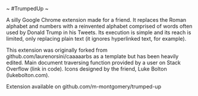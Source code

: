 ~ #TrumpedUp ~

A silly Google Chrome extension made for a friend. It replaces the Roman alphabet and numbers with a reinvented alphabet comprised of words often used by Donald Trump in his Tweets. Its execution is simple and its reach is limited, only replacing plain text (it ignores hyperlinked text, for example). 

This extension was originally forked from github.com/laurenorsini/caaaaarbs as a template but has been heavily edited. Main document traversing function provided by a user on Stack Overflow (link in code). Icons designed by the friend, Luke Bolton (lukebolton.com). 

Extension available on github.com/m-montgomery/trumped-up
